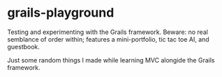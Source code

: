 # grails-playground
Testing and experimenting with the Grails framework. Beware: no real semblance of order within; features a mini-portfolio, tic tac toe AI, and guestbook.

Just some random things I made while learning MVC alongide the Grails framework.
